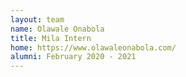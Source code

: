 ```yaml
---
layout: team
name: Olawale Onabola
title: Mila Intern
home: https://www.olawaleonabola.com/
alumni: February 2020 - 2021
---
```

